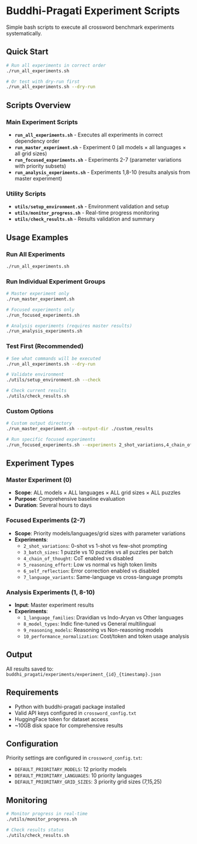# Buddhi-Pragati Experiment Scripts

Simple bash scripts to execute all crossword benchmark experiments systematically.

## Quick Start

```bash
# Run all experiments in correct order
./run_all_experiments.sh

# Or test with dry-run first
./run_all_experiments.sh --dry-run
```

## Scripts Overview

### Main Experiment Scripts

- **`run_all_experiments.sh`** - Executes all experiments in correct dependency order
- **`run_master_experiment.sh`** - Experiment 0 (all models × all languages × all grid sizes)
- **`run_focused_experiments.sh`** - Experiments 2-7 (parameter variations with priority subsets)
- **`run_analysis_experiments.sh`** - Experiments 1,8-10 (results analysis from master experiment)

### Utility Scripts

- **`utils/setup_environment.sh`** - Environment validation and setup
- **`utils/monitor_progress.sh`** - Real-time progress monitoring
- **`utils/check_results.sh`** - Results validation and summary

## Usage Examples

### Run All Experiments
```bash
./run_all_experiments.sh
```

### Run Individual Experiment Groups
```bash
# Master experiment only
./run_master_experiment.sh

# Focused experiments only
./run_focused_experiments.sh

# Analysis experiments (requires master results)
./run_analysis_experiments.sh
```

### Test First (Recommended)
```bash
# See what commands will be executed
./run_all_experiments.sh --dry-run

# Validate environment
./utils/setup_environment.sh --check

# Check current results
./utils/check_results.sh
```

### Custom Options
```bash
# Custom output directory
./run_master_experiment.sh --output-dir ./custom_results

# Run specific focused experiments
./run_focused_experiments.sh --experiments 2_shot_variations,4_chain_of_thought
```

## Experiment Types

### Master Experiment (0)
- **Scope**: ALL models × ALL languages × ALL grid sizes × ALL puzzles
- **Purpose**: Comprehensive baseline evaluation
- **Duration**: Several hours to days

### Focused Experiments (2-7)
- **Scope**: Priority models/languages/grid sizes with parameter variations
- **Experiments**:
  - `2_shot_variations`: 0-shot vs 1-shot vs few-shot prompting
  - `3_batch_sizes`: 1 puzzle vs 10 puzzles vs all puzzles per batch
  - `4_chain_of_thought`: CoT enabled vs disabled
  - `5_reasoning_effort`: Low vs normal vs high token limits
  - `6_self_reflection`: Error correction enabled vs disabled
  - `7_language_variants`: Same-language vs cross-language prompts

### Analysis Experiments (1, 8-10)
- **Input**: Master experiment results
- **Experiments**:
  - `1_language_families`: Dravidian vs Indo-Aryan vs Other languages
  - `8_model_types`: Indic fine-tuned vs General multilingual
  - `9_reasoning_models`: Reasoning vs Non-reasoning models
  - `10_performance_normalization`: Cost/token and token usage analysis

## Output

All results saved to: `buddhi_pragati/experiments/experiment_{id}_{timestamp}.json`

## Requirements

- Python with buddhi-pragati package installed
- Valid API keys configured in `crossword_config.txt`
- HuggingFace token for dataset access
- ~10GB disk space for comprehensive results

## Configuration

Priority settings are configured in `crossword_config.txt`:
- `DEFAULT_PRIORITARY_MODELS`: 12 priority models
- `DEFAULT_PRIORITARY_LANGUAGES`: 10 priority languages  
- `DEFAULT_PRIORITARY_GRID_SIZES`: 3 priority grid sizes (7,15,25)

## Monitoring

```bash
# Monitor progress in real-time
./utils/monitor_progress.sh

# Check results status
./utils/check_results.sh
```